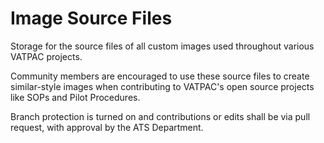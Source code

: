 # Image Source Files
Storage for the source files of all custom images used throughout various VATPAC projects.

Community members are encouraged to use these source files to create similar-style images when contributing to VATPAC's open source projects like SOPs and Pilot Procedures.

Branch protection is turned on and contributions or edits shall be via pull request, with approval by the ATS Department.

